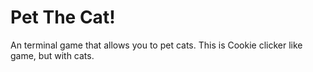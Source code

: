 # Pet The Cat!

An terminal game that allows you to pet cats.
This is Cookie clicker like game, but with cats.

<!--# Screenshots-->

